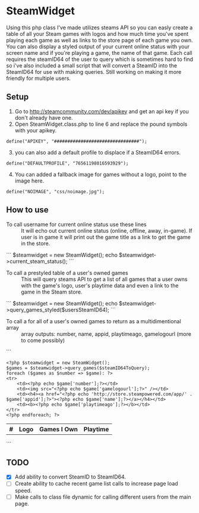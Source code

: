 SteamWidget
===========

Using this php class I've made utilizes steams API so you can easly create a table of all your Steam games with logos and how much time you've spent playing each game as well as links to the store page of each game you own. You can also display a styled output of your current online status with your screen name and if you're playing a game, the name of that game. Each call requires the steamID64 of the user to query which is sometimes hard to find so i've also included a small script that will convert a SteamID into the SteamID64 for use with making queries. Still working on making it more friendly for multiple users. 

Setup
-----
1. Go to http://steamcommunity.com/dev/apikey and get an api key if you don't already have one.
2. Open SteamWidget.class.php to line 6 and replace the pound symbols with your apikey.
```
define("APIKEY", "################################");
```
3. you can also add a default profile to displace if a SteamID64 errors. 
```
define("DEFAULTPROFILE", "76561198016593929");
```
4. You can added a fallback image for games without a logo, point to the image here.
```
define("NOIMAGE", "css/noimage.jpg");
```


How to use
-----------
<dl>
  <dt>To call username for current online status use these lines</dt>
  <dd>It will echo out current online status (online, offline, away, in-game).
If user is in game it will print out the game title as a link to get the game in the store.</dd>
</dl>
```
  $steamwidget = new SteamWidget();
	echo $steamwidget->current_steam_status();
```

<dl>
  <dt>To call a prestyled table of a user's owned games</dt>
  <dd>This will query steams API to get a list of all games that a user owns with the game's logo, user's playtime data and even a link to the game in the Steam store.</dd>
</dl>
```
  $steamwidget = new SteamWidget();
	echo $steamwidget->query_games_styled($usersSteamID64);
```

<dl>
  <dt>To call a for all of a user's owned games to return as a multidimentional array</dt>
  <dd>array outputs: number, name, appid, playtimeago, gamelogourl (more to come possibly)</dd>
</dl>
```
<table class="table table-striped table-bordered">
	<tr><th>#</th><th>Logo</th><th>Games I Own</th><th>Playtime</th></tr>

	<?php $steamwidget = new SteamWidget();
	$games = $steamwidget->query_games($steamID64ToQuery);
	foreach ($games as $number => $game): ?>
	<tr>
		<td><?php echo $game['number'];?></td>
		<td><img src="<?php echo $game['gamelogourl'];?>" /></td>
		<td><h4><a href="<?php echo 'http://store.steampowered.com/app/' . $game['appid'];?>"><?php echo $game['name'];?></a></h4></td>
		<td><b><?php echo $game['playtimeago'];?></b></td>
	</tr>
	<?php endforeach; ?>
</table>
```

TODO
----
- [X] Add ability to convert SteamID to SteamID64.
- [ ] Create ability to cache recent game list calls to increase page load speed.
- [ ] Make calls to class file dynamic for calling different users from the main page.

